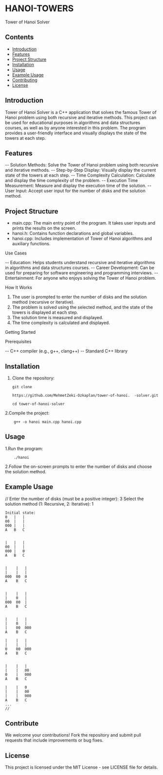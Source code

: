 # HANOI-TOWERS 

Tower of Hanoi Solver
## Contents
- [Introduction](#introduction)
- [Features](#features)
- [Project Structure](#project-structure)
- [Installation](#installation)
- [Usage](#usage)
- [Example Usage](#example-usage)
- [Contributing](#contributing)
- [License](#license)

## Introduction

Tower of Hanoi Solver is a C++ application that solves the famous Tower of Hanoi problem using both recursive and iterative methods. This project can be used for educational purposes in algorithms and data structures courses, as well as by anyone interested in this problem. The program provides a user-friendly interface and visually displays the state of the towers at each step.

## Features

-- Solution Methods: Solve the Tower of Hanoi problem using both recursive and iterative methods.
-- Step-by-Step Display: Visually display the current state of the towers at each step.
-- Time Complexity Calculation: Calculate and display the time complexity of the problem.
-- Execution Time Measurement: Measure and display the execution time of the solution.
-- User Input: Accept user input for the number of disks and the solution method.

  
## Project Structure

- main.cpp: The main entry point of the program. It takes user inputs and prints the results on the screen.
- hanoi.h: Contains function declarations and global variables.
- hanoi.cpp: Includes implementation of Tower of Hanoi algorithms and auxiliary functions.


Use Cases

-- Education: Helps students understand recursive and iterative algorithms in algorithms and data structures courses.
-- Career Development: Can be used for preparing for software engineering and programming interviews.
-- Entertainment: For anyone who enjoys solving the Tower of Hanoi problem.

How It Works

1. The user is prompted to enter the number of disks and the solution method (recursive or iterative).
2. The problem is solved using the selected method, and the state of the towers is displayed at each step.
3. The solution time is measured and displayed.
4. The time complexity is calculated and displayed. 

Getting Started
  
  Prerequisites

-- C++ compiler (e.g., g++, clang++)
-- Standard C++ library

## Installation 
  1. Clone the repository:
     
         git clone

         https://github.com/MehmetZeki-Ozkaplan/tower-of-hanoi.  -solver.git

         cd tower-of-hanoi-solver
     
2.Compile the project:

        g++ -o hanoi main.cpp hanoi.cpp

## Usage 
  1.Run the program:
      
        ./hanoi
      
  2.Follow the on-screen prompts to enter the number of disks and choose the solution method.

## Example Usage 
//
Enter the number of disks (must be a positive integer): 3
Select the solution method (1: Recursive, 2: Iterative): 1

    Initial state:
    0   |   |
    00  |   |
    000 |   |
    A   B   C


    |   |   |
    00  |   |
    000 |   0
    A   B   C
    

    |    |   |
    |    |   |
    000  00  0
    A    B   C

    
    |    |   |
    |    0   |
    000  00  |
    A    B   C

    
    |    |   |
    |    0   |
    |    00  000
    A    B   C    

    |    |   |
    |    |   |
    0    00  000
    A    B   C     


    |    |   |
    |    |   00
    0    |   000
    A    B   C      

    |    |   0
    |    |   00
    |    |   000
    A    B   C       
    ...
    //

## Contribute
We welcome your contributions! Fork the repository and submit pull requests that include improvements or bug fixes. 

## License
This project is licensed under the MIT License - see LICENSE file for details.

